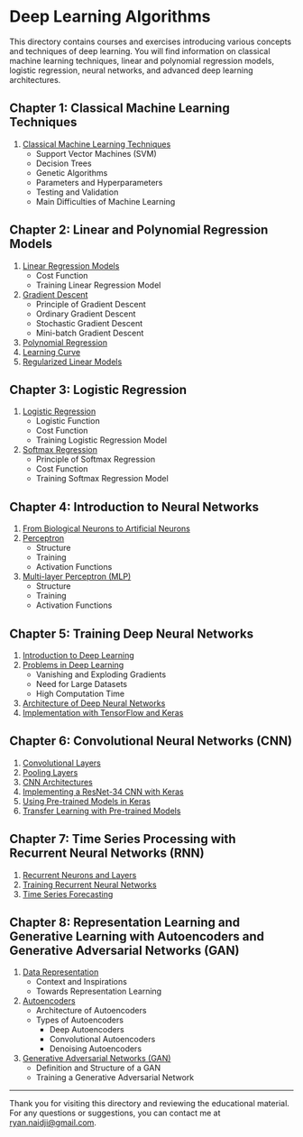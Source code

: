 # Deep Learning Algorithms

This directory contains courses and exercises introducing various concepts and techniques of deep learning. You will find information on classical machine learning techniques, linear and polynomial regression models, logistic regression, neural networks, and advanced deep learning architectures.

## Chapter 1: Classical Machine Learning Techniques

1. [Classical Machine Learning Techniques](./Chapter1_Classical_ML_Techniques/01_Classical_ML_Techniques.md)
   - Support Vector Machines (SVM)
   - Decision Trees
   - Genetic Algorithms
   - Parameters and Hyperparameters
   - Testing and Validation
   - Main Difficulties of Machine Learning

## Chapter 2: Linear and Polynomial Regression Models

1. [Linear Regression Models](./Chapter2_Regression_Models/01_Linear_Regression_Models.md)
   - Cost Function
   - Training Linear Regression Model
2. [Gradient Descent](./Chapter2_Regression_Models/02_Gradient_Descent.md)
   - Principle of Gradient Descent
   - Ordinary Gradient Descent
   - Stochastic Gradient Descent
   - Mini-batch Gradient Descent
3. [Polynomial Regression](./Chapter2_Regression_Models/03_Polynomial_Regression.md)
4. [Learning Curve](./Chapter2_Regression_Models/04_Learning_Curve.md)
5. [Regularized Linear Models](./Chapter2_Regression_Models/05_Regularized_Linear_Models.md)

## Chapter 3: Logistic Regression

1. [Logistic Regression](./Chapter3_Logistic_Regression/01_Logistic_Regression.md)
   - Logistic Function
   - Cost Function
   - Training Logistic Regression Model
2. [Softmax Regression](./Chapter3_Logistic_Regression/02_Softmax_Regression.md)
   - Principle of Softmax Regression
   - Cost Function
   - Training Softmax Regression Model

## Chapter 4: Introduction to Neural Networks

1. [From Biological Neurons to Artificial Neurons](./Chapter4_Neural_Networks/01_Biological_to_Artificial_Neurons.md)
2. [Perceptron](./Chapter4_Neural_Networks/02_Perceptron.md)
   - Structure
   - Training
   - Activation Functions
3. [Multi-layer Perceptron (MLP)](./Chapter4_Neural_Networks/03_Multi_Layer_Perceptron.md)
   - Structure
   - Training
   - Activation Functions

## Chapter 5: Training Deep Neural Networks

1. [Introduction to Deep Learning](./Chapter5_Training_Deep_Networks/01_Introduction_to_Deep_Learning.md)
2. [Problems in Deep Learning](./Chapter5_Training_Deep_Networks/02_Problems_in_Deep_Learning.md)
   - Vanishing and Exploding Gradients
   - Need for Large Datasets
   - High Computation Time
3. [Architecture of Deep Neural Networks](./Chapter5_Training_Deep_Networks/03_Deep_Network_Architecture.md)
4. [Implementation with TensorFlow and Keras](./Chapter5_Training_Deep_Networks/04_Implementation_with_TensorFlow_Keras.md)

## Chapter 6: Convolutional Neural Networks (CNN)

1. [Convolutional Layers](./Chapter6_CNN/01_Convolutional_Layers.md)
2. [Pooling Layers](./Chapter6_CNN/02_Pooling_Layers.md)
3. [CNN Architectures](./Chapter6_CNN/03_CNN_Architectures.md)
4. [Implementing a ResNet-34 CNN with Keras](./Chapter6_CNN/04_Implementing_ResNet34_Keras.md)
5. [Using Pre-trained Models in Keras](./Chapter6_CNN/05_Using_Pretrained_Models_Keras.md)
6. [Transfer Learning with Pre-trained Models](./Chapter6_CNN/06_Transfer_Learning_Pretrained_Models.md)

## Chapter 7: Time Series Processing with Recurrent Neural Networks (RNN)

1. [Recurrent Neurons and Layers](./Chapter7_RNN/01_Recurrent_Neurons_Layers.md)
2. [Training Recurrent Neural Networks](./Chapter7_RNN/02_Training_RNN.md)
3. [Time Series Forecasting](./Chapter7_RNN/03_Time_Series_Forecasting.md)

## Chapter 8: Representation Learning and Generative Learning with Autoencoders and Generative Adversarial Networks (GAN)

1. [Data Representation](./Chapter8_Representation_Learning/01_Data_Representation.md)
   - Context and Inspirations
   - Towards Representation Learning
2. [Autoencoders](./Chapter8_Representation_Learning/02_Autoencoders.md)
   - Architecture of Autoencoders
   - Types of Autoencoders
     - Deep Autoencoders
     - Convolutional Autoencoders
     - Denoising Autoencoders
3. [Generative Adversarial Networks (GAN)](./Chapter8_Representation_Learning/03_GAN.md)
   - Definition and Structure of a GAN
   - Training a Generative Adversarial Network

---

Thank you for visiting this directory and reviewing the educational material. For any questions or suggestions, you can contact me at [ryan.naidji@gmail.com](mailto:ryan.naidji@gmail.com).
